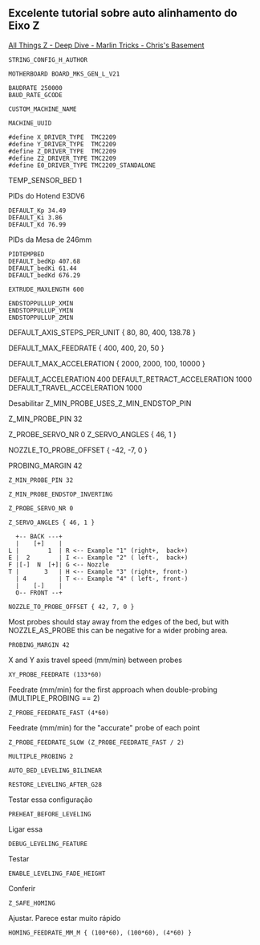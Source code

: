 ## Excelente tutorial sobre auto alinhamento do Eixo Z
[All Things Z - Deep Dive - Marlin Tricks - Chris's Basement](https://www.youtube.com/watch?v=3jAFQdTk8iw)

````
STRING_CONFIG_H_AUTHOR
````

````
MOTHERBOARD BOARD_MKS_GEN_L_V21
````

````
BAUDRATE 250000
BAUD_RATE_GCODE
````

````
CUSTOM_MACHINE_NAME
````

````
MACHINE_UUID
````

````
#define X_DRIVER_TYPE  TMC2209
#define Y_DRIVER_TYPE  TMC2209
#define Z_DRIVER_TYPE  TMC2209
#define Z2_DRIVER_TYPE TMC2209
#define E0_DRIVER_TYPE TMC2209_STANDALONE
````

TEMP_SENSOR_BED 1

PIDs do Hotend E3DV6
````
DEFAULT_Kp 34.49
DEFAULT_Ki 3.86
DEFAULT_Kd 76.99	
````

PIDs da Mesa de 246mm
````
PIDTEMPBED
DEFAULT_bedKp 407.68
DEFAULT_bedKi 61.44
DEFAULT_bedKd 676.29
````

````
EXTRUDE_MAXLENGTH 600
````

````
ENDSTOPPULLUP_XMIN
ENDSTOPPULLUP_YMIN
ENDSTOPPULLUP_ZMIN
````
DEFAULT_AXIS_STEPS_PER_UNIT   { 80, 80, 400, 138.78 }

DEFAULT_MAX_FEEDRATE          { 400, 400, 20, 50 }

DEFAULT_MAX_ACCELERATION      { 2000, 2000, 100, 10000 }





DEFAULT_ACCELERATION          400
DEFAULT_RETRACT_ACCELERATION  1000
DEFAULT_TRAVEL_ACCELERATION   1000 

Desabilitar
Z_MIN_PROBE_USES_Z_MIN_ENDSTOP_PIN

Z_MIN_PROBE_PIN 32

Z_PROBE_SERVO_NR 0
Z_SERVO_ANGLES { 46, 1 }

NOZZLE_TO_PROBE_OFFSET { -42, -7, 0 }

PROBING_MARGIN 42




````
Z_MIN_PROBE_PIN 32
````

````
Z_MIN_PROBE_ENDSTOP_INVERTING
````

````
Z_PROBE_SERVO_NR 0  
````
````
Z_SERVO_ANGLES { 46, 1 } 
````



 
      +-- BACK ---+
      |    [+]    |
    L |        1  | R <-- Example "1" (right+,  back+)
    E |  2        | I <-- Example "2" ( left-,  back+)
    F |[-]  N  [+]| G <-- Nozzle
    T |       3   | H <-- Example "3" (right+, front-)
      | 4         | T <-- Example "4" ( left-, front-)
      |    [-]    |
      O-- FRONT --+
 
```` 
NOZZLE_TO_PROBE_OFFSET { 42, 7, 0 }
````

Most probes should stay away from the edges of the bed, but
with NOZZLE_AS_PROBE this can be negative for a wider probing area.
````
PROBING_MARGIN 42
````

X and Y axis travel speed (mm/min) between probes
````
XY_PROBE_FEEDRATE (133*60)
````
Feedrate (mm/min) for the first approach when double-probing (MULTIPLE_PROBING == 2)
````
Z_PROBE_FEEDRATE_FAST (4*60)
````

Feedrate (mm/min) for the "accurate" probe of each point
````
Z_PROBE_FEEDRATE_SLOW (Z_PROBE_FEEDRATE_FAST / 2)
````

````
MULTIPLE_PROBING 2
````

````
AUTO_BED_LEVELING_BILINEAR
````

````
RESTORE_LEVELING_AFTER_G28
````

Testar essa configuração
````
PREHEAT_BEFORE_LEVELING
````

Ligar essa
````
DEBUG_LEVELING_FEATURE
````

Testar
````
ENABLE_LEVELING_FADE_HEIGHT
````

Conferir
````
Z_SAFE_HOMING
````

Ajustar. Parece estar muito rápido
````
HOMING_FEEDRATE_MM_M { (100*60), (100*60), (4*60) }
````
